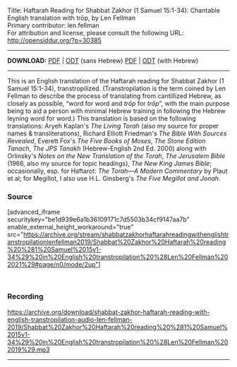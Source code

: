 <html>
<head></head>
<body>
Title: Haftarah Reading for Shabbat Zakhor (1 Samuel 15:1-34): Chantable English translation with trōp, by Len Fellman<br />
Primary contributor: len.fellman<br />
For attribution and license, please consult the following URL: <a href="http://opensiddur.org/?p=30385">http://opensiddur.org/?p=30385</a>
<p />
<hr />

<strong>DOWNLOAD:</strong> 
<a href="https://archive.org/download/shabbatzakhorhaftarahreadingwithenglishtranstropilationlenfellman2019/Shabbat%20Zakhor%20Haftarah%20reading%20%281%20Samuel%2015v1-34%29%20in%20English%20transtropilation%20%28Len%20Fellman%202021%29%20-%20english%20only.pdf">PDF</a> | <a href="https://archive.org/download/shabbatzakhorhaftarahreadingwithenglishtranstropilationlenfellman2019/Shabbat%20Zakhor%20Haftarah%20reading%20%281%20Samuel%2015v1-34%29%20in%20English%20transtropilation%20%28Len%20Fellman%202021%29%20-%20english%20only.odt">ODT</a> (sans Hebrew)
<a href="https://archive.org/download/shabbatzakhorhaftarahreadingwithenglishtranstropilationlenfellman2019/Shabbat%20Zakhor%20Haftarah%20reading%20%281%20Samuel%2015v1-34%29%20in%20English%20transtropilation%20%28Len%20Fellman%202021%29.pdf">PDF</a> | <a href="https://archive.org/download/shabbatzakhorhaftarahreadingwithenglishtranstropilationlenfellman2019/Shabbat%20Zakhor%20Haftarah%20reading%20%281%20Samuel%2015v1-34%29%20in%20English%20transtropilation%20%28Len%20Fellman%202021%29.odt">ODT</a> (with Hebrew)

<hr />

This is an English translation of the Haftarah reading for Shabbat Zakhor (1 Samuel 15:1-34), transtropilized. (Transtropilation is the term coined by Len Fellman to describe the process of translating from cantillized Hebrew, as closely as possible, “word for word and <em>trōp</em> for <em>trōp</em>”, with the main purpose being to aid a person with minimal Hebrew training in following the Hebrew leyning word for word.) This translation is based on the following translations: Aryeh Kaplan's <em>The Living Torah</em> (also my source for proper names &amp; transliterations), Richard Elliott Friedman's <em>The Bible With Sources Revealed</em>, Everett Fox's <em>The Five Books of Moses</em>, <em>The Stone Edition Tanach</em>, <em>The JPS Tanakh</em> (Hebrew-English 2nd Ed. 2000) along with Orlinsky's <em>Notes on the New Translation of the Torah</em>, <em>The Jerusalem Bible</em> (1966, also my source for topic headings), <em>The New King James Bible</em>; occasionally, esp. for Haftarot: <em>The Torah—A Modern Commentary</em> by Plaut et al; for Megillot, I also use H.L. Ginsberg's <em>The Five Megillot and Jonah</em>.

<h3>Source</h3>

[advanced_iframe securitykey="be1d939e6a1b36109171c7d5503b34cf9147aa7b" enable_external_height_workaround="true" src="https://archive.org/stream/shabbatzakhorhaftarahreadingwithenglishtranstropilationlenfellman2019/Shabbat%20Zakhor%20Haftarah%20reading%20%281%20Samuel%2015v1-34%29%20in%20English%20transtropilation%20%28Len%20Fellman%202021%29#page/n0/mode/2up"]

&nbsp;

<h3>Recording</h3>

https://archive.org/download/shabbat-zakhor-haftarah-reading-with-english-transtropilation-audio-len-fellman-2019/Shabbat%20Zakhor%20Haftarah%20reading%20%281%20Samuel%2015v1-34%29%20in%20English%20transtropilation%20%28Len%20Fellman%202019%29.mp3

<hr />

&nbsp;


</body>
</html>